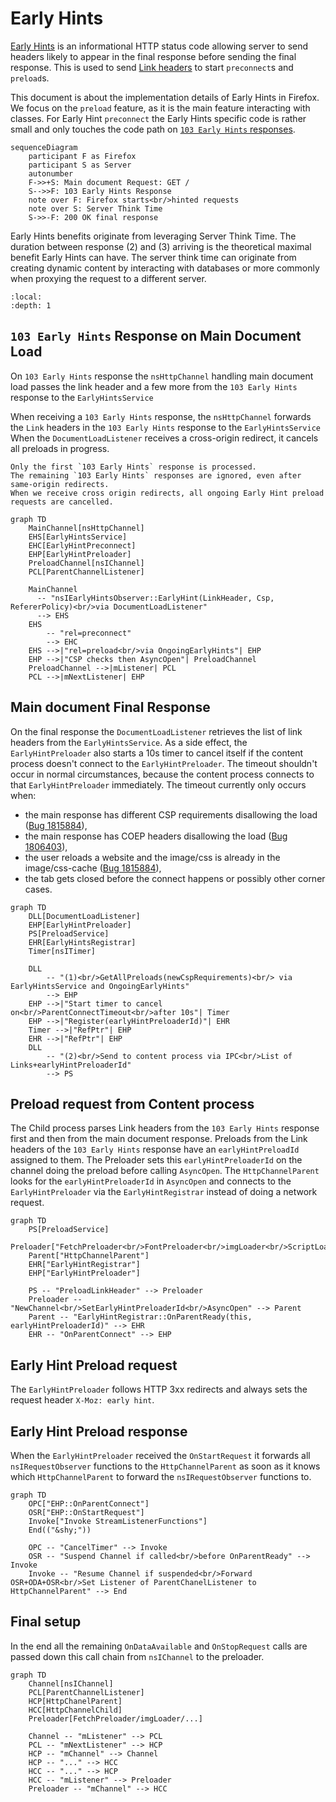 # Early Hints

[Early Hints](https://html.spec.whatwg.org/multipage/semantics.html#early-hints) is an informational HTTP status code allowing server to send headers likely to appear in the final response before sending the final response.
This is used to send [Link headers](https://developer.mozilla.org/en-US/docs/Web/HTTP/Headers/Link) to start `preconnect`s and `preload`s.

This document is about the implementation details of Early Hints in Firefox.
We focus on the `preload` feature, as it is the main feature interacting with classes.
For Early Hint `preconnect` the Early Hints specific code is rather small and only touches the code path on [`103 Early Hints` responses](#early-hints-response-on-main-document-load).

```{mermaid}
sequenceDiagram
    participant F as Firefox
    participant S as Server
    autonumber
    F->>+S: Main document Request: GET /
    S-->>F: 103 Early Hints Response
    note over F: Firefox starts<br/>hinted requests
    note over S: Server Think Time
    S->>-F: 200 OK final response
```

Early Hints benefits originate from leveraging Server Think Time.
The duration between response (2) and (3) arriving is the theoretical maximal benefit Early Hints can have.
The server think time can originate from creating dynamic content by interacting with databases or more commonly when proxying the request to a different server.

```{contents}
:local:
:depth: 1
```

## `103 Early Hints` Response on Main Document Load

On `103 Early Hints` response the `nsHttpChannel` handling main document load passes the link header and a few more from the `103 Early Hints` response to the `EarlyHintsService`

When receiving a `103 Early Hints` response, the `nsHttpChannel` forwards the `Link` headers in the `103 Early Hints` response to the `EarlyHintsService`
When the `DocumentLoadListener` receives a cross-origin redirect, it cancels all preloads in progress.

```{note}
Only the first `103 Early Hints` response is processed.
The remaining `103 Early Hints` responses are ignored, even after same-origin redirects.
When we receive cross origin redirects, all ongoing Early Hint preload requests are cancelled.
```

```{mermaid}
graph TD
    MainChannel[nsHttpChannel]
    EHS[EarlyHintsService]
    EHC[EarlyHintPreconnect]
    EHP[EarlyHintPreloader]
    PreloadChannel[nsIChannel]
    PCL[ParentChannelListener]

    MainChannel
      -- "nsIEarlyHintsObserver::EarlyHint(LinkHeader, Csp, RefererPolicy)<br/>via DocumentLoadListener"
      --> EHS
    EHS
        -- "rel=preconnect"
        --> EHC
    EHS -->|"rel=preload<br/>via OngoingEarlyHints"| EHP
    EHP -->|"CSP checks then AsyncOpen"| PreloadChannel
    PreloadChannel -->|mListener| PCL
    PCL -->|mNextListener| EHP
```

## Main document Final Response

On the final response the `DocumentLoadListener` retrieves the list of link headers from the `EarlyHintsService`.
As a side effect, the `EarlyHintPreloader` also starts a 10s timer to cancel itself if the content process doesn't connect to the `EarlyHintPreloader`.
The timeout shouldn't occur in normal circumstances, because the content process connects to that `EarlyHintPreloader` immediately.
The timeout currently only occurs when:

- the main response has different CSP requirements disallowing the load ([Bug 1815884](https://bugzilla.mozilla.org/show_bug.cgi?id=1815884)),
- the main response has COEP headers disallowing the load ([Bug 1806403](https://bugzilla.mozilla.org/show_bug.cgi?id=1806403)),
- the user reloads a website and the image/css is already in the image/css-cache ([Bug 1815884](https://bugzilla.mozilla.org/show_bug.cgi?id=1815884)),
- the tab gets closed before the connect happens or possibly other corner cases.

```{mermaid}
graph TD
    DLL[DocumentLoadListener]
    EHP[EarlyHintPreloader]
    PS[PreloadService]
    EHR[EarlyHintsRegistrar]
    Timer[nsITimer]

    DLL
        -- "(1)<br/>GetAllPreloads(newCspRequirements)<br/> via EarlyHintsService and OngoingEarlyHints"
        --> EHP
    EHP -->|"Start timer to cancel on<br/>ParentConnectTimeout<br/>after 10s"| Timer
    EHP -->|"Register(earlyHintPreloaderId)"| EHR
    Timer -->|"RefPtr"| EHP
    EHR -->|"RefPtr"| EHP
    DLL
        -- "(2)<br/>Send to content process via IPC<br/>List of Links+earlyHintPreloaderId"
        --> PS
```

## Preload request from Content process

The Child process parses Link headers from the `103 Early Hints` response first and then from the main document response.
Preloads from the Link headers of the `103 Early Hints` response have an `earlyHintPreloadId` assigned to them.
The Preloader sets this `earlyHintPreloaderId` on the channel doing the preload before calling `AsyncOpen`.
The `HttpChannelParent` looks for the `earlyHintPreloaderId` in `AsyncOpen` and connects to the `EarlyHintPreloader` via the `EarlyHintRegistrar` instead of doing a network request.

```{mermaid}
graph TD
    PS[PreloadService]
    Preloader["FetchPreloader<br/>FontPreloader<br/>imgLoader<br/>ScriptLoader<br/>StyleLoader"]
    Parent["HttpChannelParent"]
    EHR["EarlyHintRegistrar"]
    EHP["EarlyHintPreloader"]

    PS -- "PreloadLinkHeader" --> Preloader
    Preloader -- "NewChannel<br/>SetEarlyHintPreloaderId<br/>AsyncOpen" --> Parent
    Parent -- "EarlyHintRegistrar::OnParentReady(this, earlyHintPreloaderId)" --> EHR
    EHR -- "OnParentConnect" --> EHP
```

## Early Hint Preload request

The `EarlyHintPreloader` follows HTTP 3xx redirects and always sets the request header `X-Moz: early hint`.

## Early Hint Preload response

When the `EarlyHintPreloader` received the `OnStartRequest` it forwards all `nsIRequestObserver` functions to the `HttpChannelParent` as soon as it knows which `HttpChannelParent` to forward the `nsIRequestObserver` functions to.

```{mermaid}
graph TD
    OPC["EHP::OnParentConnect"]
    OSR["EHP::OnStartRequest"]
    Invoke["Invoke StreamListenerFunctions"]
    End(("&shy;"))

    OPC -- "CancelTimer" --> Invoke
    OSR -- "Suspend Channel if called<br/>before OnParentReady" --> Invoke
    Invoke -- "Resume Channel if suspended<br/>Forward OSR+ODA+OSR<br/>Set Listener of ParentChanelListener to HttpChannelParent" --> End
```

## Final setup

In the end all the remaining `OnDataAvailable` and `OnStopRequest` calls are passed down this call chain from `nsIChannel` to the preloader.

```{mermaid}
graph TD
    Channel[nsIChannel]
    PCL[ParentChannelListener]
    HCP[HttpChanelParent]
    HCC[HttpChannelChild]
    Preloader[FetchPreloader/imgLoader/...]

    Channel -- "mListener" --> PCL
    PCL -- "mNextListener" --> HCP
    HCP -- "mChannel" --> Channel
    HCP -- "..." --> HCC
    HCC -- "..." --> HCP
    HCC -- "mListener" --> Preloader
    Preloader -- "mChannel" --> HCC
```
